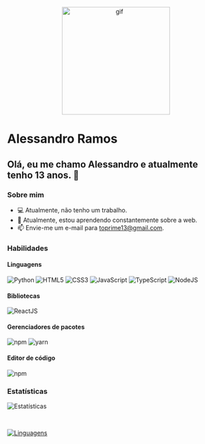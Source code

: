 <p align="center">
  <img height="250px" src="https://media.giphy.com/media/GnTHlXYp08VDJllWj7/giphy.gif" alt="gif">
</p>

# Alessandro Ramos

## Olá, eu me chamo Alessandro e atualmente tenho 13 anos. 👋

### Sobre mim

- 💻 Atualmente, não tenho um trabalho.
- 🌱 Atualmente, estou aprendendo constantemente sobre a web.
- 📫 Envie-me um e-mail para toprime13@gmail.com.

### Habilidades

#### Linguagens

<img src="https://img.shields.io/badge/Python-04721A" alt="Python"/> <img src="https://img.shields.io/badge/HTML5-FA580C" alt="HTML5"/> 
<img src="https://img.shields.io/badge/CSS3-173FF2" alt="CSS3"/> <img src="https://img.shields.io/badge/JavaScript-ffc742" alt="JavaScript"/> 
<img src="https://img.shields.io/badge/TypeScript-1C7FEA" alt="TypeScript"/> <img src="https://img.shields.io/badge/NodeJS-83CD29" alt="NodeJS"/> 

#### Bibliotecas

<img src="https://img.shields.io/badge/ReactJS-4CDAFE" alt="ReactJS"/>

#### Gerenciadores de pacotes

<img src="https://img.shields.io/badge/npm-FC1212" alt="npm"/> <img src="https://img.shields.io/badge/yarn-0BC7ED" alt="yarn"/>

#### Editor de código

<img src="https://img.shields.io/badge/Visual--Studio--Code-1380B7" alt="npm"/>

### Estatísticas

![Estatísticas](https://github-readme-stats.vercel.app/api?username=alessandrohenriqueramos&show_icons=true&theme=dracula) 
  
<br>
  
[![Linguagens](https://github-readme-stats.vercel.app/api/top-langs/?username=alessandrohenriqueramos&layout=compact)](https://github.com/anuraghazra/github-readme-stats)
